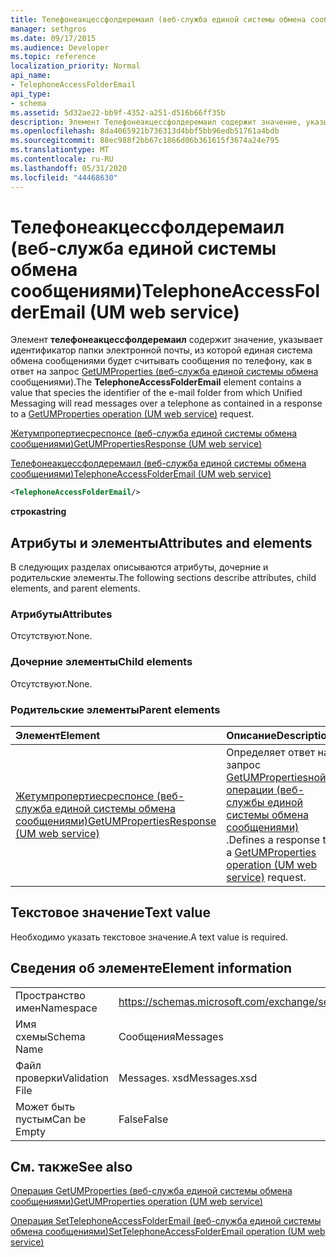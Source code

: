 ```yaml
---
title: Телефонеакцессфолдеремаил (веб-служба единой системы обмена сообщениями)
manager: sethgros
ms.date: 09/17/2015
ms.audience: Developer
ms.topic: reference
localization_priority: Normal
api_name:
- TelephoneAccessFolderEmail
api_type:
- schema
ms.assetid: 5d32ae22-bb9f-4352-a251-d516b66ff35b
description: Элемент Телефонеакцессфолдеремаил содержит значение, указывает идентификатор папки электронной почты, из которой единая система обмена сообщениями будет считывать сообщения по телефону, как в ответ на запрос GetUMProperties (веб-служба единой системы обмена сообщениями).
ms.openlocfilehash: 8da4065921b736313d4bbf5bb96edb51761a4bdb
ms.sourcegitcommit: 88ec988f2bb67c1866d06b361615f3674a24e795
ms.translationtype: MT
ms.contentlocale: ru-RU
ms.lasthandoff: 05/31/2020
ms.locfileid: "44468630"
---
```

# <a name="telephoneaccessfolderemail-um-web-service"></a><span data-ttu-id="30eaa-103">Телефонеакцессфолдеремаил (веб-служба единой системы обмена сообщениями)</span><span class="sxs-lookup"><span data-stu-id="30eaa-103">TelephoneAccessFolderEmail (UM web service)</span></span>

<span data-ttu-id="30eaa-104">Элемент **телефонеакцессфолдеремаил** содержит значение, указывает идентификатор папки электронной почты, из которой единая система обмена сообщениями будет считывать сообщения по телефону, как в ответ на запрос [GetUMProperties (веб-служба единой системы обмена](getumproperties-operation-um-web-service.md) сообщениями).</span><span class="sxs-lookup"><span data-stu-id="30eaa-104">The **TelephoneAccessFolderEmail** element contains a value that species the identifier of the e-mail folder from which Unified Messaging will read messages over a telephone as contained in a response to a [GetUMProperties operation (UM web service)](getumproperties-operation-um-web-service.md) request.</span></span> 
  
[<span data-ttu-id="30eaa-105">Жетумпропертиесреспонсе (веб-служба единой системы обмена сообщениями)</span><span class="sxs-lookup"><span data-stu-id="30eaa-105">GetUMPropertiesResponse (UM web service)</span></span>](getumpropertiesresponse-um-web-service.md)
  
[<span data-ttu-id="30eaa-106">Телефонеакцессфолдеремаил (веб-служба единой системы обмена сообщениями)</span><span class="sxs-lookup"><span data-stu-id="30eaa-106">TelephoneAccessFolderEmail (UM web service)</span></span>](telephoneaccessfolderemail-um-web-service.md)
  
```xml
<TelephoneAccessFolderEmail/>
```

 <span data-ttu-id="30eaa-107">**строка**</span><span class="sxs-lookup"><span data-stu-id="30eaa-107">**string**</span></span>
## <a name="attributes-and-elements"></a><span data-ttu-id="30eaa-108">Атрибуты и элементы</span><span class="sxs-lookup"><span data-stu-id="30eaa-108">Attributes and elements</span></span>

<span data-ttu-id="30eaa-109">В следующих разделах описываются атрибуты, дочерние и родительские элементы.</span><span class="sxs-lookup"><span data-stu-id="30eaa-109">The following sections describe attributes, child elements, and parent elements.</span></span>
  
### <a name="attributes"></a><span data-ttu-id="30eaa-110">Атрибуты</span><span class="sxs-lookup"><span data-stu-id="30eaa-110">Attributes</span></span>

<span data-ttu-id="30eaa-111">Отсутствуют.</span><span class="sxs-lookup"><span data-stu-id="30eaa-111">None.</span></span>
  
### <a name="child-elements"></a><span data-ttu-id="30eaa-112">Дочерние элементы</span><span class="sxs-lookup"><span data-stu-id="30eaa-112">Child elements</span></span>

<span data-ttu-id="30eaa-113">Отсутствуют.</span><span class="sxs-lookup"><span data-stu-id="30eaa-113">None.</span></span>
  
### <a name="parent-elements"></a><span data-ttu-id="30eaa-114">Родительские элементы</span><span class="sxs-lookup"><span data-stu-id="30eaa-114">Parent elements</span></span>

|<span data-ttu-id="30eaa-115">**Элемент**</span><span class="sxs-lookup"><span data-stu-id="30eaa-115">**Element**</span></span>|<span data-ttu-id="30eaa-116">**Описание**</span><span class="sxs-lookup"><span data-stu-id="30eaa-116">**Description**</span></span>|
|:-----|:-----|
|[<span data-ttu-id="30eaa-117">Жетумпропертиесреспонсе (веб-служба единой системы обмена сообщениями)</span><span class="sxs-lookup"><span data-stu-id="30eaa-117">GetUMPropertiesResponse (UM web service)</span></span>](getumpropertiesresponse-um-web-service.md) <br/> |<span data-ttu-id="30eaa-118">Определяет ответ на запрос [GetUMPropertiesной операции (веб-службы единой системы обмена сообщениями)](getumproperties-operation-um-web-service.md) .</span><span class="sxs-lookup"><span data-stu-id="30eaa-118">Defines a response to a [GetUMProperties operation (UM web service)](getumproperties-operation-um-web-service.md) request.</span></span>  <br/> |
   
## <a name="text-value"></a><span data-ttu-id="30eaa-119">Текстовое значение</span><span class="sxs-lookup"><span data-stu-id="30eaa-119">Text value</span></span>

<span data-ttu-id="30eaa-120">Необходимо указать текстовое значение.</span><span class="sxs-lookup"><span data-stu-id="30eaa-120">A text value is required.</span></span>
  
## <a name="element-information"></a><span data-ttu-id="30eaa-121">Сведения об элементе</span><span class="sxs-lookup"><span data-stu-id="30eaa-121">Element information</span></span>

|||
|:-----|:-----|
|<span data-ttu-id="30eaa-122">Пространство имен</span><span class="sxs-lookup"><span data-stu-id="30eaa-122">Namespace</span></span>  <br/> |https://schemas.microsoft.com/exchange/services/2006/messages  <br/> |
|<span data-ttu-id="30eaa-123">Имя схемы</span><span class="sxs-lookup"><span data-stu-id="30eaa-123">Schema Name</span></span>  <br/> |<span data-ttu-id="30eaa-124">Сообщения</span><span class="sxs-lookup"><span data-stu-id="30eaa-124">Messages</span></span>  <br/> |
|<span data-ttu-id="30eaa-125">Файл проверки</span><span class="sxs-lookup"><span data-stu-id="30eaa-125">Validation File</span></span>  <br/> |<span data-ttu-id="30eaa-126">Messages. xsd</span><span class="sxs-lookup"><span data-stu-id="30eaa-126">Messages.xsd</span></span>  <br/> |
|<span data-ttu-id="30eaa-127">Может быть пустым</span><span class="sxs-lookup"><span data-stu-id="30eaa-127">Can be Empty</span></span>  <br/> |<span data-ttu-id="30eaa-128">False</span><span class="sxs-lookup"><span data-stu-id="30eaa-128">False</span></span>  <br/> |
   
## <a name="see-also"></a><span data-ttu-id="30eaa-129">См. также</span><span class="sxs-lookup"><span data-stu-id="30eaa-129">See also</span></span>



[<span data-ttu-id="30eaa-130">Операция GetUMProperties (веб-служба единой системы обмена сообщениями)</span><span class="sxs-lookup"><span data-stu-id="30eaa-130">GetUMProperties operation (UM web service)</span></span>](getumproperties-operation-um-web-service.md)
  
[<span data-ttu-id="30eaa-131">Операция SetTelephoneAccessFolderEmail (веб-служба единой системы обмена сообщениями)</span><span class="sxs-lookup"><span data-stu-id="30eaa-131">SetTelephoneAccessFolderEmail operation (UM web service)</span></span>](settelephoneaccessfolderemail-operation-um-web-service.md)

